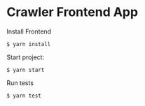 # Crawler Frontend App

Install Frontend

```
$ yarn install
```

Start project:

```
$ yarn start
```

Run tests

```
$ yarn test
```
